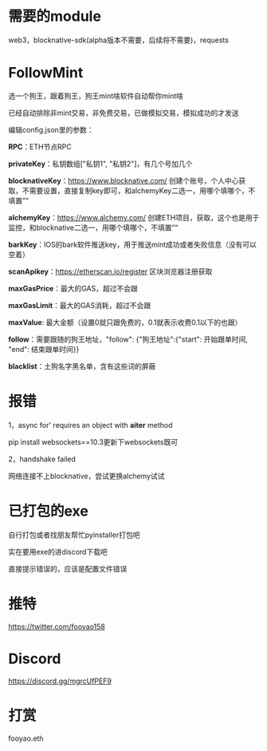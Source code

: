 # 需要的module
web3，blocknative-sdk(alpha版本不需要，后续将不需要)，requests


# FollowMint

选一个狗王，跟着狗王，狗王mint啥软件自动帮你mint啥

已经自动排除非mint交易，非免费交易，已做模拟交易，模拟成功的才发送


编辑config.json里的参数：

**RPC**：ETH节点RPC

**privateKey**：私钥数组["私钥1", "私钥2"]，有几个号加几个

**blocknativeKey**：https://www.blocknative.com/  创建个账号，个人中心获取，不需要设置，直接复制key即可，和alchemyKey二选一，用哪个填哪个，不填置”“

**alchemyKey**：https://www.alchemy.com/ 创建ETH项目，获取，这个也是用于监控，和blocknative二选一，用哪个填哪个，不填置”“

**barkKey**：IOS的bark软件推送key，用于推送mint成功或者失败信息（没有可以空着）

**scanApikey**：https://etherscan.io/register 区块浏览器注册获取

**maxGasPrice**：最大的GAS，超过不会跟

**maxGasLimit**：最大的GAS消耗，超过不会跟

**maxValue**: 最大金额（设置0就只跟免费的，0.1就表示收费0.1以下的也跟）

**follow**：需要跟随的狗王地址，"follow": {"狗王地址":{"start": 开始跟单时间, "end": 结束跟单时间}}

**blacklist**：土狗名字黑名单，含有这些词的屏蔽

# 报错
1，async for' requires an object with __aiter__ method

  pip install websockets==10.3更新下websockets既可

2，handshake failed

  网络连接不上blocknative，尝试更换alchemy试试


# 已打包的exe
自行打包或者找朋友帮忙pyinstaller打包吧

实在要用exe的进discord下载吧

直接提示错误的，应该是配置文件错误

# 推特
https://twitter.com/fooyao158

# Discord

https://discord.gg/mgrcUfPEF9

# 打赏

fooyao.eth

